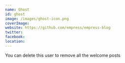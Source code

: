```yaml
---
name: Ghost
id: ghost
image: /images/ghost-icon.png
coverImage: 
website: https://github.com/empress/empress-blog
twitter:
facebook:
location:
---
```

You can delete this user to remove all the welcome posts
